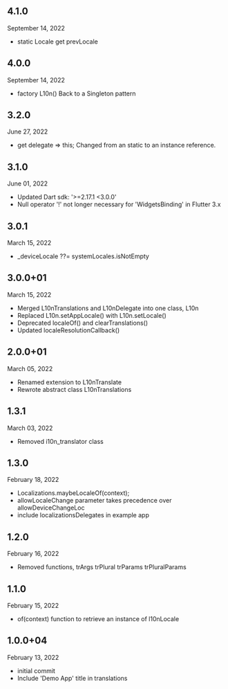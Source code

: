 
## 4.1.0
September 14, 2022
- static Locale get prevLocale

## 4.0.0
September 14, 2022
- factory L10n() Back to a Singleton pattern

## 3.2.0
June 27, 2022
- get delegate => this; Changed from an static to an instance reference.

## 3.1.0
June 01, 2022
- Updated Dart   sdk: '>=2.17.1 <3.0.0'
- Null operator '!' not longer necessary for 'WidgetsBinding' in Flutter 3.x

## 3.0.1
March 15, 2022
- _deviceLocale ??= systemLocales.isNotEmpty

## 3.0.0+01
March 15, 2022
- Merged L10nTranslations and L10nDelegate into one class, L10n
- Replaced L10n.setAppLocale() with L10n.setLocale()
- Deprecated localeOf() and clearTranslations()
- Updated localeResolutionCallback()

## 2.0.0+01
March 05, 2022
- Renamed extension to L10nTranslate
- Rewrote abstract class L10nTranslations

## 1.3.1
March 03, 2022
- Removed i10n_translator class

## 1.3.0
February 18, 2022
- Localizations.maybeLocaleOf(context);
- allowLocaleChange parameter takes precedence over allowDeviceChangeLoc
- include localizationsDelegates in example app

## 1.2.0
February 16, 2022
- Removed functions, trArgs trPlural trParams trPluralParams

## 1.1.0
February 15, 2022
- of(context) function to retrieve an instance of l10nLocale

## 1.0.0+04
February 13, 2022
- initial commit
- Include 'Demo App' title in translations